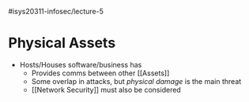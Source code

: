 #isys20311-infosec/lecture-5 
# Physical Assets

- Hosts/Houses software/business has
	- Provides comms between other [[Assets]]
	- Some overlap in attacks, but *physical damage* is the main threat
	- [[Network Security]] must also be considered